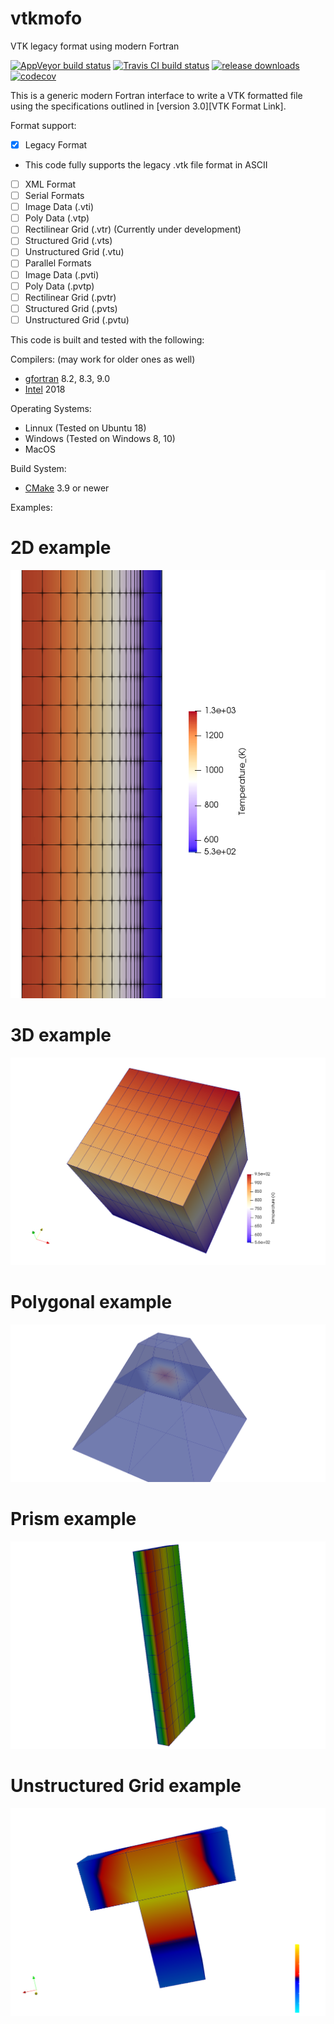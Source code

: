 # vtkmofo
VTK legacy format using modern Fortran

[![AppVeyor build status][AppVeyor build image]](https://ci.appveyor.com/project/porteri/vtkmofo)
[![Travis CI build status][Travis CI build image]](https://travis-ci.org/porteri/vtkmofo)
[![release downloads][download image]](https://github.com/porteri/vtkmofo/releases)
[![codecov][codecov image]](https://codecov.io/gh/porteri/vtkmofo)

This is a generic modern Fortran interface to write a VTK formatted file using the specifications outlined in [version 3.0][VTK Format Link].

Format support:
 - [X] Legacy Format
  * This code fully supports the legacy .vtk file format in ASCII
 - [ ] XML Format
  - [ ] Serial Formats
   - [ ] Image Data (.vti)
   - [ ] Poly Data (.vtp)
   - [ ] Rectilinear Grid (.vtr) (Currently under development)
   - [ ] Structured Grid (.vts)
   - [ ] Unstructured Grid (.vtu)
  - [ ] Parallel Formats
   - [ ] Image Data (.pvti)
   - [ ] Poly Data (.pvtp)
   - [ ] Rectilinear Grid (.pvtr)
   - [ ] Structured Grid (.pvts)
   - [ ] Unstructured Grid (.pvtu)

This code is built and tested with the following:

Compilers: (may work for older ones as well)
 - [gfortran][gcc link] 8.2, 8.3, 9.0
 - [Intel][Intel link] 2018

Operating Systems:
 - Linnux (Tested on Ubuntu 18)
 - Windows (Tested on Windows 8, 10)
 - MacOS

Build System:
 - [CMake][CMake link] 3.9 or newer

Examples:
# 2D example
![Cylinder_2d](documents/files/cylinder_image_2d.png?raw=true "Cylinder 2D example")
# 3D example
![Cube_3d](documents/files/cube_image.png?raw=true "Cube example")
# Polygonal example
![Pyramid](documents/files/pyramid_image.png?raw=true "Pyramid example")
# Prism example
![Prism](documents/files/rectangle_image.png?raw=true "Prism example")
# Unstructured Grid example
![T_shape](documents/files/t_shape.png?raw=true "T-shape example")

[Hyperlinks]:#
[AppVeyor build image]: https://ci.appveyor.com/api/projects/status/omlvmn8xcr9sxuwt?svg=true "AppVeyor build badge"
[Travis CI build image]: https://travis-ci.org/porteri/vtkmofo.svg?branch=master "Travis CI build badge"
[download image]: https://img.shields.io/github/downloads/porteri/vtkmofo/total.svg?style=flat-square "Download count badge"
[codecov image]: https://codecov.io/gh/porteri/vtkmofo/branch/master/graph/badge.svg
[gcc link]: https://gcc.gnu.org/
[Intel link]: https://software.intel.com/en-us/fortran-compilers
[CMake link]: https://cmake.org
